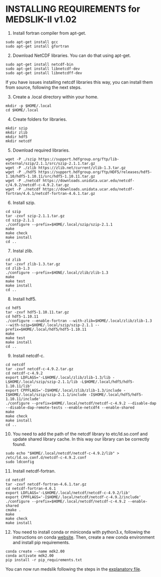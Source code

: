 # INSTALLING REQUIREMENTS for MEDSLIK-II v1.02

1. Install fortran compiler from apt-get.
```
sudo apt-get install gcc
sudo apt-get install gfortran
```
2. Download NetCDF libraries. You can do that using apt-get.
```
sudo apt-get install netcdf-bin
sudo apt-get install libnetcdf-dev
sudo apt-get install libnetcdff-dev
```
If you have issues installing netcdf libraries this way, you can install them from source, following the next steps.

3. Create a .local directory within your home.
```
mkdir -p $HOME/.local
cd $HOME/.local
```
4. Create folders for libraries.
```
mkdir szip
mkdir zlib
mkdir hdf5
mkdir netcdf
```
5. Download required libraries.
```
wget -P ./szip https://support.hdfgroup.org/ftp/lib-external/szip/2.1.1/src/szip-2.1.1.tar.gz
wget -P ./zlib https://zlib.net/current/zlib-1.3.tar.gz
wget -P ./hdf5 https://support.hdfgroup.org/ftp/HDF5/releases/hdf5-1.10/hdf5-1.10.11/src/hdf5-1.10.11.tar.gz
wget -P ./netcdf https://downloads.unidata.ucar.edu/netcdf-c/4.9.2/netcdf-c-4.9.2.tar.gz
wget -P ./netcdf https://downloads.unidata.ucar.edu/netcdf-fortran/4.6.1/netcdf-fortran-4.6.1.tar.gz
```
6. Install szip.
```
cd szip
tar -zxvf szip-2.1.1.tar.gz
cd szip-2.1.1
./configure --prefix=$HOME/.local/szip/szip-2.1.1
make
make check
make install
cd ..
```
7. Instal zlib.
```
cd zlib
tar -zxvf zlib-1.3.tar.gz
cd zlib-1.3
./configure --prefix=$HONE/.local/zlib/zlib-1.3
make
make test
make install
cd ..
```
8. Install hdf5.
```
cd hdf5
tar -zxvf hdf5-1.10.11.tar.gz
cd hdf5-1.10.11
./configure --enable-fortran --with-zlib=$HOME/.local/zlib/zlib-1.3
--with-szip=$HOME/.local/szip/szip-2.1.1 --prefix=$HOME/.local/hdf5/hdf5-1.10.11
make
make test
make install
cd ..
```
9. Install netcdf-c.
```
cd netcdf
tar -zxvf netcdf-c-4.9.2.tar.gz
cd netcdf-c-4.9.2
export LDFLAGS='-L$HOME/.local/zlib/zlib-1.3/lib -L$HOME/.local/szip/szip-2.1.1/lib -L$HOME/.local/hdf5/hdf5-1.10.11/lib'
export CPPFLAGS='-I$HOME/.local/zlib/zlib-1.3/include -I$HOME/.local/szip/szip-2.1.1/include -I$HOME/.local/hdf5/hdf5-1.10.11/include'
./configure --prefix=$HOME/.local/netcdf/netcdf-c-4.9.2 --disable-dap --disable-dap-remote-tests --enable-netcdf4 --enable-shared
make
make check
make install
cd ..
```
10. You need to add the path of the netcdf library to etc/ld.so.conf and update shared library cache. In this way our library can be correctly found.
```
sudo echo "$HOME/.local/netcdf/netcdf-c-4.9.2/lib" > /etc/ld.so.conf.d/netcdf-c-4.9.2.conf
sudo ldconfig
```
11. Install netcdf-fortran.
```
cd netcdf
tar -zxvf netcdf-fortran-4.6.1.tar.gz
cd netcdf-fortran-4.6.1
export LDFLAGS='-L$HOME/.local/netcdf/netcdf-c-4.9.2/lib'
export CPPFLAGS='-I$HOME/.local/netcdf/netcdf-c-4.9.2/include'
./configure --prefix=$HOME/.local/netcdf/netcdf-c-4.9.2 --enable-shared
cmake .
make
make check
make install
```
12. You need to install conda or miniconda with python3.x, following the instructions on conda [website](https://docs.conda.io/projects/miniconda/en/latest/). Then, create a new conda environment and install pip requirements.
```
conda create --name mdk2.00
conda activate mdk2.00
pip install -r pip_requirements.txt
```
You can now run medslik following the steps in the [explanatory file](https://github.com/Igoratake/Medslik-II/tree/medslik_II_2_00/doc/running_medslik.md).
